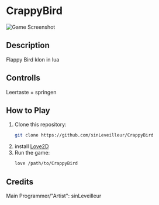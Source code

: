 # CrappyBird

![Game Screenshot](assets/images/screenshot.png) <!-- Add a screenshot -->

## Description
Flappy Bird klon in lua 

## Controlls
Leertaste = springen

## How to Play
1. Clone this repository:
   ```bash
   git clone https://github.com/sinLeveilleur/CrappyBird
2. install [Love2D](https://love2d.org/)
3. Run the game:
   ```bash
   love /path/to/CrappyBird

## Credits
Main Programmer/"Artist": sinLeveilleur
